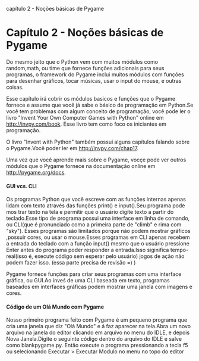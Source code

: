 capítulo 2 - Noções básicas de Pygame


# Capítulo 2 - Noções básicas de Pygame

Do mesmo jeito que o Python vem com muitos módulos como random,math, ou time que fornece funções adicionais para seus programas, o framework do
Pygame inclui muitos módulos com funções para desenhar gráficos, tocar músicas, usar o input do mouse, e outras coisas.

Esse capítulo irá cobrir os módulos basicos e funções que o Pygame fornece e assume que você já sabe o básico de programação em Python.Se você
tem problemas com algum conceito de programação, você pode ler o livro "Invent Your Own Computer Games with Python" online em http://invpy.com/book.
Esse livro tem como foco os iniciantes em programação.

O livro "Invent with Python" também possui alguns capítulos falando sobre o Pygame.Você poder ler em http://invpy.com/chap17.

Uma vez que você aprende mais sobre o Pygame, vocçe pode ver outros módulos que o Pygame fornece na documentação online em http://pygame.org/docs.

#### GUI vcs. CLI

Os programas Python que você escreve com as funções internas apenas lidam com texto através das funções print() e input().Seu programa pode mos
trar texto na tela e permitir que o usuário digite texto a partir do teclado.Esse tipo de programa possui uma interface em linha de comando,
ou CLI(que é pronunciado como a primeira parte de "climb" e rima com "sky"). Esses programas são limitados porque não podem mostrar gráficos
,possuir cores, ou usar o mouse.Esses programas em CLI apenas recebem a entrada do teclado com a função input() mesmo que o usuário pressione
Enter antes do programa poder responder a entrada.Isso siginifica tempo-real(isso é, execute código sem esperar pelo usuário) jogos de ação
não podem fazer isso. (essa parte precisa de revisão =) )

Pygame fornece funções para criar seus programas com uma interface gráfica, ou GUI.Ao inveś de uma CLI baseada em texto, programas baseados em
interfaces gráficas podem mostrar uma janela com imagens e cores.

#### Código de um Olá Mundo com Pygame

Nosso primeiro programa feito com Pygame é um pequeno programa que cria uma janela que diz "Olá Mundo" e á faz aparecer na tela.Abra um novo
arquivo na janela do editor clicando em arquivo no menu do IDLE, e depois Nova Janela.Digite o seguinte código dentro do arquivo do  IDLE e
salve como blankpygame.py. Então execute o programa pressionando a tecla f5 ou selecionando Executar > Executar Modulo no menu no topo do editor


